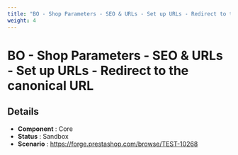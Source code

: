 ```yaml
---
title: "BO - Shop Parameters - SEO & URLs - Set up URLs - Redirect to the canonical URL"
weight: 4
---
```


# BO - Shop Parameters - SEO & URLs - Set up URLs - Redirect to the canonical URL
## Details
* **Component** : Core
* **Status** : Sandbox
* **Scenario** : https://forge.prestashop.com/browse/TEST-10268

